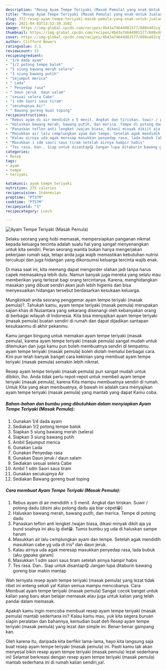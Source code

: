 ```yaml
---
description: "Resep Ayam Tempe Teriyaki (Masak Pemula) yang enak Untuk Jualan"
title: "Resep Ayam Tempe Teriyaki (Masak Pemula) yang enak Untuk Jualan"
slug: 372-resep-ayam-tempe-teriyaki-masak-pemula-yang-enak-untuk-jualan
date: 2021-04-03T13:52:39.350Z
image: https://img-global.cpcdn.com/recipes/4b43a74644981577/680x482cq70/ayam-tempe-teriyaki-masak-pemula-foto-resep-utama.jpg
thumbnail: https://img-global.cpcdn.com/recipes/4b43a74644981577/680x482cq70/ayam-tempe-teriyaki-masak-pemula-foto-resep-utama.jpg
cover: https://img-global.cpcdn.com/recipes/4b43a74644981577/680x482cq70/ayam-tempe-teriyaki-masak-pemula-foto-resep-utama.jpg
author: Clifford Bowers
ratingvalue: 3.1
reviewcount: 15
recipeingredient:
- "1/4 dada ayam"
- "1/2 potong tempe balok"
- "5 siung bawang merah selera"
- "3 siung bawang putih"
- "Sejumput merica"
- " Lada"
- " Penyedap rasa"
- " Daun jeruk  daun salam"
- "sesuai selera Cabe"
- "1 sdm Saori saus tiram"
- "secukupnya Air"
- " Bawang goreng buat toping"
recipeinstructions:
- "Rebus ayam di air mendidih ± 5 menit. Angkat dan tiriskan. Suwir / potong dadu (disini aku potong dadu aja biar cepet😁)"
- "Haluskan bawang merah, bawang putih, dan merica. Tempe di potong dadu"
- "Panaskan teflon anti lengket /wajan biasa, dikasi minyak dikiit aja ya bund soalnya ini aku lg diet😁. Tumis bumbu yg uda di haluskan sampe harum"
- "Masukkan air lalu cemplungkan ayam dan tempe. Setelah agak mendidih masukkan cabe yg uda di iris² dan daun jeruk."
- "Kalau airnya uda agak meresap masukkan penyedap rasa, lada bubuk (aku gapake garam)"
- "Masukkan 1 sdm saori saus tiram setelah airnya hampir habis"
- "Tes rasa. Dan.. Siap untuk disantap😋 Jangan lupa ditaburin bawang goreng biar makin mantap"
categories:
- Resep
tags:
- ayam
- tempe
- teriyaki

katakunci: ayam tempe teriyaki 
nutrition: 275 calories
recipecuisine: Indonesian
preptime: "PT37M"
cooktime: "PT57M"
recipeyield: "3"
recipecategory: Lunch

---
```



![Ayam Tempe Teriyaki (Masak Pemula)](https://img-global.cpcdn.com/recipes/4b43a74644981577/680x482cq70/ayam-tempe-teriyaki-masak-pemula-foto-resep-utama.jpg)

Selaku seorang yang hobi memasak, mempersiapkan panganan nikmat kepada keluarga tercinta adalah suatu hal yang sangat menyenangkan untuk kita sendiri. Peran seorang  wanita bukan hanya mengerjakan pekerjaan rumah saja, tetapi anda juga wajib memastikan kebutuhan nutrisi tercukupi dan juga hidangan yang dikonsumsi keluarga tercinta wajib enak.

Di masa  saat ini, kita memang dapat mengorder olahan jadi tanpa harus capek memasaknya lebih dulu. Namun banyak juga mereka yang selalu mau memberikan yang terlezat bagi orang tercintanya. Karena, menghidangkan masakan yang dibuat sendiri akan jauh lebih higienis dan bisa menyesuaikan hidangan tersebut berdasarkan kesukaan keluarga. 



Mungkinkah anda seorang penggemar ayam tempe teriyaki (masak pemula)?. Tahukah kamu, ayam tempe teriyaki (masak pemula) merupakan sajian khas di Nusantara yang sekarang disenangi oleh kebanyakan orang di berbagai wilayah di Indonesia. Kita bisa menyajikan ayam tempe teriyaki (masak pemula) buatan sendiri di rumah dan dapat dijadikan santapan kesukaanmu di akhir pekanmu.

Kamu jangan bingung untuk memakan ayam tempe teriyaki (masak pemula), karena ayam tempe teriyaki (masak pemula) sangat mudah untuk ditemukan dan juga kamu pun boleh membuatnya sendiri di tempatmu. ayam tempe teriyaki (masak pemula) boleh diolah memalui berbagai cara. Kini pun telah banyak banget cara kekinian yang membuat ayam tempe teriyaki (masak pemula) semakin lebih nikmat.

Resep ayam tempe teriyaki (masak pemula) pun sangat mudah untuk dibikin, lho. Anda tidak perlu repot-repot untuk membeli ayam tempe teriyaki (masak pemula), karena Kita mampu membuatnya sendiri di rumah. Untuk Kita yang akan membuatnya, di bawah ini adalah cara menyajikan ayam tempe teriyaki (masak pemula) yang mantab yang dapat Kamu coba.

<!--inarticleads1-->

##### Bahan-bahan dan bumbu yang dibutuhkan dalam menyiapkan Ayam Tempe Teriyaki (Masak Pemula):

1. Gunakan 1/4 dada ayam
1. Sediakan 1/2 potong tempe balok
1. Siapkan 5 siung bawang merah (selera)
1. Siapkan 3 siung bawang putih
1. Ambil Sejumput merica
1. Gunakan  Lada
1. Gunakan  Penyedap rasa
1. Gunakan  Daun jeruk / daun salam
1. Sediakan sesuai selera Cabe
1. Ambil 1 sdm Saori saus tiram
1. Gunakan secukupnya Air
1. Sediakan  Bawang goreng buat toping




<!--inarticleads2-->

##### Cara membuat Ayam Tempe Teriyaki (Masak Pemula):

1. Rebus ayam di air mendidih ± 5 menit. Angkat dan tiriskan. Suwir / potong dadu (disini aku potong dadu aja biar cepet😁)
1. Haluskan bawang merah, bawang putih, dan merica. Tempe di potong dadu
1. Panaskan teflon anti lengket /wajan biasa, dikasi minyak dikiit aja ya bund soalnya ini aku lg diet😁. Tumis bumbu yg uda di haluskan sampe harum
1. Masukkan air lalu cemplungkan ayam dan tempe. Setelah agak mendidih masukkan cabe yg uda di iris² dan daun jeruk.
1. Kalau airnya uda agak meresap masukkan penyedap rasa, lada bubuk (aku gapake garam)
1. Masukkan 1 sdm saori saus tiram setelah airnya hampir habis
1. Tes rasa. Dan.. Siap untuk disantap😋 Jangan lupa ditaburin bawang goreng biar makin mantap




Wah ternyata resep ayam tempe teriyaki (masak pemula) yang lezat tidak ribet ini enteng sekali ya! Kalian semua mampu mencobanya. Cara Membuat ayam tempe teriyaki (masak pemula) Sangat cocok banget untuk kalian yang baru akan belajar memasak atau juga untuk kalian yang telah pandai dalam memasak.

Apakah kamu ingin mencoba membuat resep ayam tempe teriyaki (masak pemula) mantab sederhana ini? Kalau kamu mau, yuk kita segera buruan siapin peralatan dan bahannya, kemudian buat deh Resep ayam tempe teriyaki (masak pemula) yang lezat dan simple ini. Benar-benar gampang kan. 

Oleh karena itu, daripada kita berfikir lama-lama, hayo kita langsung saja buat resep ayam tempe teriyaki (masak pemula) ini. Pasti kamu tak akan menyesal bikin resep ayam tempe teriyaki (masak pemula) lezat sederhana ini! Selamat berkreasi dengan resep ayam tempe teriyaki (masak pemula) mantab sederhana ini di rumah kalian sendiri,ya!.

